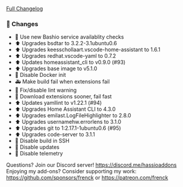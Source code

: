 [Full Changelog][changelog]

### 🔨 Changes

- :hammer: Use new Bashio service availablity checks
- :arrow_up: Upgrades bsdtar to 3.2.2-3.1ubuntu0.6
- :arrow_up: Upgrades keesschollaart.vscode-home-assistant to 1.6.1
- :arrow_up: Upgrades redhat.vscode-yaml to 0.7.2
- :arrow_up: Updates homeassistant_cli to v0.9.0 (#93)
- :arrow_up: Upgrades base image to v5.1.0
- :hammer: Disable Docker init
- :ambulance: Make build fail when extensions fail
- :shirt: Fix/disable lint warning
- :hammer: Download extensions sooner, fail fast
- :arrow_up: Updates yamllint to v1.22.1 (#94)
- :arrow_up: Upgrades Home Assistant CLI to 4.3.0
- :arrow_up: Upgrades emilast.LogFileHighlighter to 2.8.0
- :arrow_up: Upgrades usernamehw.errorlens to 3.1.0
- :arrow_up: Upgrades git to 1:2.17.1-1ubuntu0.6 (#95)
- :arrow_up: Upgrades code-server to 3.1.1
- :hammer: Disable build in SSH
- :hammer: Disable updates
- :hammer: Disable telemetry

[changelog]: https://github.com/hassio-addons/addon-vscode/compare/v2.1.0...v2.2.0

Questions? Join our Discord server! https://discord.me/hassioaddons
Enjoying my add-ons? Consider supporting my work:
https://github.com/sponsors/frenck or https://patreon.com/frenck